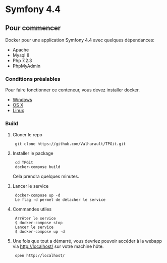 # Symfony 4.4

## Pour commencer

Docker pour une application Symfony 4.4 avec quelques dépendances: 

 * Apache
 * Mysql 8
 * Php 7.2.3
 * PhpMyAdmin

### Conditions préalables


Pour faire fonctionner ce conteneur, vous devez installer docker.

* [Windows](https://docs.docker.com/windows/started)
* [OS X](https://docs.docker.com/mac/started/)
* [Linux](https://docs.docker.com/linux/started/)

### Build

1. Cloner le repo

        git clone https://github.com/Valharault/TPGit.git
        
2. Installer le package

        cd TPGit
        docker-compose build

    Cela prendra quelques minutes.

3. Lancer le service

        docker-compose up -d
        Le flag -d permet de détacher le service
        
4. Commandes utiles
        
        Arrêter le service 
        $ docker-compose stop 
        Lancer le service 
        $ docker-compose up -d

6. Une fois que tout a démarré, vous devriez pouvoir accéder à la webapp via [http://localhost/](http://localhost/) sur votre machine hôte.

        open http://localhost/
